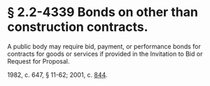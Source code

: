 # § 2.2-4339 Bonds on other than construction contracts.

<p>A public body may require bid, payment, or performance bonds for contracts for goods or services if provided in the Invitation to Bid or Request for Proposal.</p><p>1982, c. 647, § 11-62; 2001, c. <a href='http://lis.virginia.gov/cgi-bin/legp604.exe?011+ful+CHAP0844'>844</a>.</p>